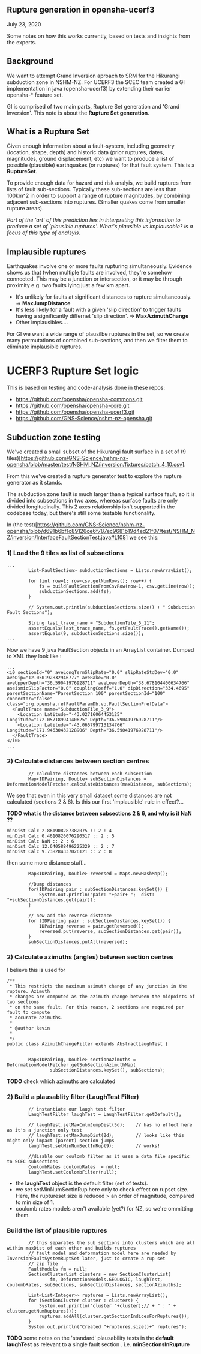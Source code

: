 ## Rupture generation in opensha-ucerf3

July 23, 2020

Some notes on how this works currently, based on tests and insights from the experts.

## Background

We want to attempt Grand Inversion aproach to SRM for the Hikurangi subduction zone in NSHM-NZ. For UCERF3 the SCEC team
created a GI implementation in java (opensha-ucerf3) by extending their earlier opensha-* feature set.

GI is comprised of two main parts, Rupture Set generation and 'Grand Inversion'. This note is about the **Rupture Set generation**.

## What is a Rupture Set

Given enough information about a fault-system, including geometry (location, shape, depth) and historic data (prior ruptures, dates, magnitudes, ground displacement, etc) we want to 
produce a list of possible (plausible) earthquakes (or ruptures) for that fault system. This is a **RuptureSet**.

To provide enough data for hazard and risk analyis, we build ruptures from lists of fault sub-sections. Typically these sub-sections are less than 100km^2 in order to support a range of rupture magnitudes, by combining adjacent sub-sections into ruptures. (Smaller quakes come from smaller rupture areas).

*Part of the 'art' of this prediction lies in interpreting this information to produce a set of 'plausible ruptures'. What's plausible vs implausable? is a focus of this type of analsyis.*

## Implausible ruptures

Earthquakes involve one or more faults rupturing simultaneously. Evidence shows us that twhen multiple faults are involved, they're somehow connected. This may be a junction or intersection, or it may be through proximity e.g. two faults lying just a few km apart. 

  * It's unlikely for faults at significant distances to rupture simultaneously. => **MaxJumpDistance**
  * It's less likely for a fault with a given 'slip direction' to trigger faults having a significantly differnet 'slip direction'. => **MaxAzimuthChange**
  * Other implausibles....

For GI we want a wide range of plausilbe ruptures in the set, so we create many permutations of combined sub-sections, and then we filter them to eliminate implausible ruptures.

# UCERF3 Rupture Set logic

This is based on testing and code-analysis done in these repos:

 - https://github.com/opensha/opensha-commons.git
 - https://github.com/opensha/opensha-core.git
 - https://github.com/opensha/opensha-ucerf3.git
 - https://github.com/GNS-Science/nshm-nz-opensha.git

## Subduction zone testing

We've created a small subset of the Hikurangi fault surface in a set of (9 tiles)[https://github.com/GNS-Science/nshm-nz-opensha/blob/master/test/NSHM_NZ/inversion/fixtures/patch_4_10.csv].

From this we've created a rupture generator test to explore the rupture generator as it stands. 

The subduction zone fault is much larger than a typical surface fault, so it is divided into subsections in two axes, whereas surface faults are only divided longitudinally. This 2 axes relationship isn't supported in the codebase today, but there's still some testable functionality.

In (the test)[https://github.com/GNS-Science/nshm-nz-opensha/blob/d691b6bf1c89126ce6f787ec9681b19d4ed21f07/test/NSHM_NZ/inversion/InterfaceFaultSectionTest.java#L108] we see this:

### 1) Load the 9 tiles as list of subsections

```
...
		List<FaultSection> subductionSections = Lists.newArrayList();

		for (int row=1; row<csv.getNumRows(); row++) {
			fs = buildFaultSectionFromCsvRow(row-1, csv.getLine(row));
			subductionSections.add(fs);
		}
		
		// System.out.println(subductionSections.size() + " Subduction Fault Sections");

		String last_trace_name = "SubductionTile_5_11";
		assertEquals(last_trace_name, fs.getFaultTrace().getName());
		assertEquals(9, subductionSections.size());
...
```

Now we have 9 java FaultSection objects in an ArrayList container. Dumped to XML they look like :

```
...
<i0 sectionId="0" aveLongTermSlipRate="0.0" slipRateStdDev="0.0" aveDip="12.050192832946777" aveRake="0.0" aveUpperDepth="36.59041976928711" aveLowerDepth="38.678104400634766" aseismicSlipFactor="0.0" couplingCoeff="1.0" dipDirection="334.4695" parentSectionName="ParentSection 100" parentSectionId="100" connector="false" class="org.opensha.refFaultParamDb.vo.FaultSectionPrefData">
  <FaultTrace name="SubductionTile_3_9">
    <Location Latitude="-43.02716064453125" Longitude="172.05718994140625" Depth="36.59041976928711"/>
    <Location Latitude="-43.065799713134766" Longitude="171.94630432128906" Depth="36.59041976928711"/>
  </FaultTrace>
</i0>
...

```

### 2) Calculate distances between section centres

```
		// calculate distances between each subsection
		Map<IDPairing, Double> subSectionDistances = DeformationModelFetcher.calculateDistances(maxDistance, subSections);
```
We see that even in this very small dataset some distances are not calculated (sections 2 & 6). Is this our first 'implausible' rule in effect?...

**TODO what is the distance between subsections 2 & 6, and why is it NaN ??**

```
minDist Calc 2.861908287382075 :: 2 : 4
minDist Calc 0.4610826076290517 :: 2 : 5
minDist Calc NaN :: 2 : 6
minDist Calc 12.640588496225329 :: 2 : 7
minDist Calc 9.738284337026121 :: 2 : 8
```

then some more distance stuff...

```
		Map<IDPairing, Double> reversed = Maps.newHashMap();

		//Dump distances		
		for(IDPairing pair : subSectionDistances.keySet()) {
			System.out.println("pair: "+pair+ ";  dist: "+subSectionDistances.get(pair));
		}

		// now add the reverse distance
		for (IDPairing pair : subSectionDistances.keySet()) {
			IDPairing reverse = pair.getReversed();
			reversed.put(reverse, subSectionDistances.get(pair));
		}		
		subSectionDistances.putAll(reversed);
```


### 2) Calculate azimuths (angles) between section centres

I believe this is used for 

```
/**
 * This restricts the maximum azimuth change of any junction in the rupture. Azimuth
 * changes are computed as the azimuth change between the midpoints of two sections
 * on the same fault. For this reason, 2 sections are required per fault to compute
 * accurate azimuths.
 * 
 * @author kevin
 *
 */
public class AzimuthChangeFilter extends AbstractLaughTest {
```

```

		Map<IDPairing, Double> sectionAzimuths = DeformationModelFetcher.getSubSectionAzimuthMap(
				subSectionDistances.keySet(), subSections);
```
**TODO** check which azimuths are calculated 

### 2) Build a plausablity filter (LaughTest Filter)


```
		// instantiate our laugh test filter
		LaughTestFilter laughTest = LaughTestFilter.getDefault();

		// laughTest.setMaxCmlmJumpDist(5d); 	// has no effect here as it's a junction only test
		// laughTest.setMaxJumpDist(2d); 		// looks like this might only impact (parent) section jumps
		laughTest.setMinNumSectInRup(9); 	    // works!

		//disable our coulomb filter as it uses a data file specific to SCEC subsections
		CoulombRates coulombRates  = null;
		laughTest.setCoulombFilter(null);
```

 - the **laughTest** object is the default filter (set of tests). 
 - we set setMinNumSectInRup here only to check effect on rupset size. 
   Here, the ruptureset size is  reduced > an order of magnitude,  compared to min size of 1.
 - coulomb rates models aren't available (yet?) for NZ, so we're ommitting them.


### Build the list of plausible ruptures

```
		// this separates the sub sections into clusters which are all within maxDist of each other and builds ruptures
		// fault model and deformation model here are needed by InversionFaultSystemRuptSet later, just to create a rup set
		// zip file
		FaultModels fm = null;
		SectionClusterList clusters = new SectionClusterList(
				fm, DeformationModels.GEOLOGIC, laughTest, coulombRates, subSections, subSectionDistances, sectionAzimuths);

		List<List<Integer>> ruptures = Lists.newArrayList();
		for (SectionCluster cluster : clusters) {
			System.out.println("cluster "+cluster);// + " : " + cluster.getNumRuptures());
			ruptures.addAll(cluster.getSectionIndicesForRuptures());
		}		
		System.out.println("Created "+ruptures.size()+" ruptures");
```

**TODO** some notes on the 'standard' plausability tests in the **default laughTest** as relevant to a single fault section . i.e.  **minSectionsInRupture**